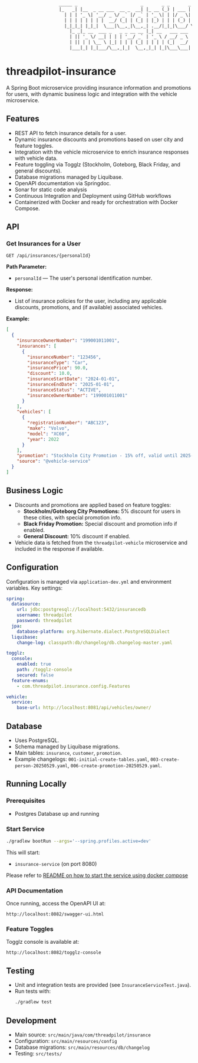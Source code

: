 ```diff
                    _____ _                        _       _ _       _
                    |_   _| |__  _ __ ___  __ _  __| |_ __ (_) | ___ | |_
                      | | | '_ \| '__/ _ \/ _` |/ _` | '_ \| | |/ _ \| __|
                      | | | | | | | |  __/ (_| | (_| | |_) | | | (_) | |_
                      |_|_|_| |_|_|  \___|\__,_|\__,_| .__/|_|_|\___/ \__|
                        |_ _|_ __  ___ _   _ _ __ __ |_| __   ___ ___
                        | || '_ \/ __| | | | '__/ _` | '_ \ / __/ _ \
                        | || | | \__ \ |_| | | | (_| | | | | (_|  __/
                        |___|_| |_|___/\__,_|_|  \__,_|_| |_|\___\___|
```

# threadpilot-insurance

A Spring Boot microservice providing insurance information and promotions for users, with dynamic business logic and integration with the vehicle microservice.

## Features

- REST API to fetch insurance details for a user.
- Dynamic insurance discounts and promotions based on user city and feature toggles.
- Integration with the vehicle microservice to enrich insurance responses with vehicle data.
- Feature toggling via Togglz (Stockholm, Goteborg, Black Friday, and general discounts).
- Database migrations managed by Liquibase.
- OpenAPI documentation via Springdoc.
- Sonar for static code analysis
- Continuous Integration and Deployment using GitHub workflows
- Containerized with Docker and ready for orchestration with Docker Compose.

## API

### Get Insurances for a User

```
GET /api/insurances/{personalId}
```

**Path Parameter:**
- `personalId` — The user's personal identification number.

**Response:**
- List of insurance policies for the user, including any applicable discounts, promotions, and (if available) associated vehicles.

**Example:**
```json
[
  {
    "insuranceOwnerNumber": "199001011001",
    "insurances": [
      {
        "insuranceNumber": "123456",
        "insuranceType": "Car",
        "insurancePrice": 90.0,
        "discount": 10.0,
        "insuranceStartDate": "2024-01-01",
        "insuranceEndDate": "2025-01-01",
        "insuranceStatus": "ACTIVE",
        "insuranceOwnerNumber": "199001011001"
      }
    ],
    "vehicles": [
      {
        "registrationNumber": "ABC123",
        "make": "Volvo",
        "model": "XC60",
        "year": 2022
      }
    ],
    "promotion": "Stockholm City Promotion - 15% off, valid until 2025-12-15",
    "source": "@vehicle-service"
  }
]
```

## Business Logic

- Discounts and promotions are applied based on feature toggles:
  - **Stockholm/Goteborg City Promotions:** 5% discount for users in these cities, with special promotion info.
  - **Black Friday Promotion:** Special discount and promotion info if enabled.
  - **General Discount:** 10% discount if enabled.
- Vehicle data is fetched from the `threadpilot-vehicle` microservice and included in the response if available.

## Configuration

Configuration is managed via `application-dev.yml` and environment variables. Key settings:

```yaml
spring:
  datasource:
    url: jdbc:postgresql://localhost:5432/insurancedb
    username: threadpilot
    password: threadpilot
  jpa:
    database-platform: org.hibernate.dialect.PostgreSQLDialect
  liquibase:
    change-log: classpath:db/changelog/db.changelog-master.yaml

togglz:
  console:
    enabled: true
    path: /togglz-console
    secured: false
  feature-enums:
    - com.threadpilot.insurance.config.Features

vehicle:
  service:
    base-url: http://localhost:8081/api/vehicles/owner/
```

## Database
- Uses PostgreSQL.
- Schema managed by Liquibase migrations.
- Main tables: `insurance`, `customer`, `promotion`.
- Example changelogs: `001-initial-create-tables.yaml`, `003-create-person-20250529.yaml`, `006-create-promotion-20250529.yaml`.

## Running Locally

### Prerequisites
- Postgres Database up and running

### Start Service

```sh
./gradlew bootRun --args='--spring.profiles.active=dev'
```

This will start:
- `insurance-service` (on port 8080)

Please refer to [README on how to start the service using docker compose](../README.md#running-locally)

### API Documentation

Once running, access the OpenAPI UI at:
```
http://localhost:8082/swagger-ui.html
```

### Feature Toggles

Togglz console is available at:
```
http://localhost:8082/togglz-console
```

## Testing

- Unit and integration tests are provided (see `InsuranceServiceTest.java`).
- Run tests with:
  ```sh
  ./gradlew test
  ```

## Development

- Main source: `src/main/java/com/threadpilot/insurance`
- Configuration: `src/main/resources/config`
- Database migrations: `src/main/resources/db/changelog`
- Testing: `src/tests/`
